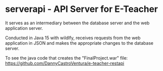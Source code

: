 # serverapi - API Server for E-Teacher 
It serves as an intermediary between the database server and the web application server.

Conducted in Java 15 with wildlfy, receives requests from the web application in JSON and makes the appropriate changes to the database server.

To see the java code that creates the "FinalProject.war" file:
https://github.com/DannyCastroVentura/e-teacher-restapi
